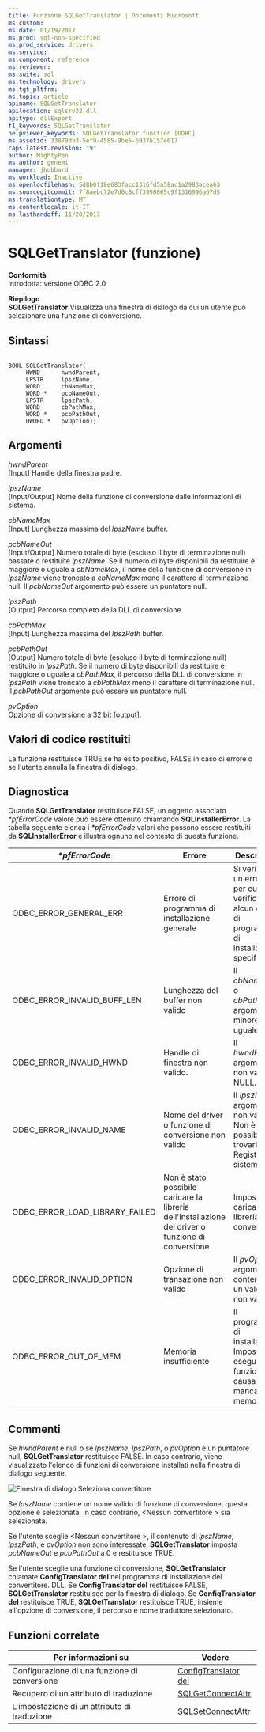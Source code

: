 ```yaml
---
title: Funzione SQLGetTranslator | Documenti Microsoft
ms.custom: 
ms.date: 01/19/2017
ms.prod: sql-non-specified
ms.prod_service: drivers
ms.service: 
ms.component: reference
ms.reviewer: 
ms.suite: sql
ms.technology: drivers
ms.tgt_pltfrm: 
ms.topic: article
apiname: SQLGetTranslator
apilocation: sqlsrv32.dll
apitype: dllExport
f1_keywords: SQLGetTranslator
helpviewer_keywords: SQLGetTranslator function [ODBC]
ms.assetid: 33879db3-5ef9-4585-9be5-69376157e017
caps.latest.revision: "9"
author: MightyPen
ms.author: genemi
manager: jhubbard
ms.workload: Inactive
ms.openlocfilehash: 5d8b0f18e683facc1316fd5a58ac1a2983acea63
ms.sourcegitcommit: 7f8aebc72e7d0c8cff3990865c9f1316996a67d5
ms.translationtype: MT
ms.contentlocale: it-IT
ms.lasthandoff: 11/20/2017
---
```

# <a name="sqlgettranslator-function"></a>SQLGetTranslator (funzione)
**Conformità**  
 Introdotta: versione ODBC 2.0  
  
 **Riepilogo**  
 **SQLGetTranslator** Visualizza una finestra di dialogo da cui un utente può selezionare una funzione di conversione.  
  
## <a name="syntax"></a>Sintassi  
  
```  
  
BOOL SQLGetTranslator(  
     HWND      hwndParent,  
     LPSTR     lpszName,  
     WORD      cbNameMax,  
     WORD *    pcbNameOut,  
     LPSTR     lpszPath,  
     WORD      cbPathMax,  
     WORD *    pcbPathOut,  
     DWORD *   pvOption);  
```  
  
## <a name="arguments"></a>Argomenti  
 *hwndParent*  
 [Input] Handle della finestra padre.  
  
 *lpszName*  
 [Input/Output] Nome della funzione di conversione dalle informazioni di sistema.  
  
 *cbNameMax*  
 [Input] Lunghezza massima del *lpszName* buffer.  
  
 *pcbNameOut*  
 [Input/Output] Numero totale di byte (escluso il byte di terminazione null) passate o restituite *lpszName*. Se il numero di byte disponibili da restituire è maggiore o uguale a *cbNameMax*, il nome della funzione di conversione in *lpszName* viene troncato a *cbNameMax* meno il carattere di terminazione null. Il *pcbNameOut* argomento può essere un puntatore null.  
  
 *lpszPath*  
 [Output] Percorso completo della DLL di conversione.  
  
 *cbPathMax*  
 [Input] Lunghezza massima del *lpszPath* buffer.  
  
 *pcbPathOut*  
 [Output] Numero totale di byte (escluso il byte di terminazione null) restituito in *lpszPath*. Se il numero di byte disponibili da restituire è maggiore o uguale a *cbPathMax*, il percorso della DLL di conversione in *lpszPath* viene troncato a *cbPathMax* meno il carattere di terminazione null. Il *pcbPathOut* argomento può essere un puntatore null.  
  
 *pvOption*  
 Opzione di conversione a 32 bit [output].  
  
## <a name="returns"></a>Valori di codice restituiti  
 La funzione restituisce TRUE se ha esito positivo, FALSE in caso di errore o se l'utente annulla la finestra di dialogo.  
  
## <a name="diagnostics"></a>Diagnostica  
 Quando **SQLGetTranslator** restituisce FALSE, un oggetto associato  *\*pfErrorCode* valore può essere ottenuto chiamando **SQLInstallerError**. La tabella seguente elenca i  *\*pfErrorCode* valori che possono essere restituiti da **SQLInstallerError** e illustra ognuno nel contesto di questa funzione.  
  
|*\*pfErrorCode*|Errore|Description|  
|---------------------|-----------|-----------------|  
|ODBC_ERROR_GENERAL_ERR|Errore di programma di installazione generale|Si verificato un errore per cui si è verificato alcun errore di programma di installazione specifico.|  
|ODBC_ERROR_INVALID_BUFF_LEN|Lunghezza del buffer non valido|Il *cbNameMax* o *cbPathMax* argomento è minore o uguale a 0.|  
|ODBC_ERROR_INVALID_HWND|Handle di finestra non valido.|Il *hwndParent* argomento non valido o NULL.|  
|ODBC_ERROR_INVALID_NAME|Nome del driver o funzione di conversione non valido|Il *lpszName* argomento non valido. Non è stato possibile trovarlo nel Registro di sistema.|  
|ODBC_ERROR_LOAD_LIBRARY_FAILED|Non è stato possibile caricare la libreria dell'installazione del driver o funzione di conversione|Impossibile caricare la libreria di conversione.|  
|ODBC_ERROR_INVALID_OPTION|Opzione di transazione non valido|Il *pvOption* argomento è contenuto un valore non valido.|  
|ODBC_ERROR_OUT_OF_MEM|Memoria insufficiente|Il programma di installazione: Impossibile eseguire la funzione a causa della mancanza di memoria.|  
  
## <a name="comments"></a>Commenti  
 Se *hwndParent* è null o se *lpszName*, *lpszPath*, o *pvOption* è un puntatore null, **SQLGetTranslator** restituisce FALSE. In caso contrario, viene visualizzato l'elenco di funzioni di conversione installati nella finestra di dialogo seguente.  
  
 ![Finestra di dialogo Seleziona convertitore](../../../odbc/reference/syntax/media/ch23j.gif "CH23J")  
  
 Se *lpszName* contiene un nome valido di funzione di conversione, questa opzione è selezionata. In caso contrario, \<Nessun convertitore > sia selezionata.  
  
 Se l'utente sceglie \<Nessun convertitore >, il contenuto di *lpszName*, *lpszPath*, e *pvOption* non sono interessate. **SQLGetTranslator** imposta *pcbNameOut* e *pcbPathOut* a 0 e restituisce TRUE.  
  
 Se l'utente sceglie una funzione di conversione, **SQLGetTranslator** chiamate **ConfigTranslator del** nel programma di installazione del convertitore. DLL. Se **ConfigTranslator del** restituisce FALSE, **SQLGetTranslator** restituisce per la finestra di dialogo. Se **ConfigTranslator del** restituisce TRUE, **SQLGetTranslator** restituisce TRUE, insieme all'opzione di conversione, il percorso e nome traduttore selezionato.  
  
## <a name="related-functions"></a>Funzioni correlate  
  
|Per informazioni su|Vedere|  
|---------------------------|---------|  
|Configurazione di una funzione di conversione|[ConfigTranslator del](../../../odbc/reference/syntax/configtranslator-function.md)|  
|Recupero di un attributo di traduzione|[SQLGetConnectAttr](../../../odbc/reference/syntax/sqlgetconnectattr-function.md)|  
|L'impostazione di un attributo di traduzione|[SQLSetConnectAttr](../../../odbc/reference/syntax/sqlsetconnectattr-function.md)|
